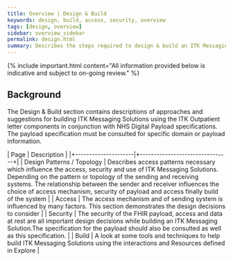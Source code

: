 ```yaml
---
title: Overview | Design & Build 
keywords: design, build, access, security, overview
tags: [design, overview]
sidebar: overview_sidebar
permalink: design.html
summary: Describes the steps required to design & build an ITK Messaging Solution using the interactions and profiles described in Explore.
---
```


{% include important.html content="All information provided below is indicative and subject to on-going review." %}

## Background ##

The Design & Build section contains descriptions of approaches and suggestions for building ITK Messaging Solutions using the ITK Outpatient letter components in conjunction with NHS Digital Payload specifications. The payload specification must be consulted for specific domain or payload information.


| Page              |  Description    |
|+---------------------|+--------------------------------+|
| Design Patterns / Topology | Describes access patterns necessary which influence the access, security and use of ITK Messaging Solutions. Depending on the pattern or topology of the sending and receiving systems. The relationship between the sender and receiver influences the choice of access mechanism, security of payload and access finally build of the system |
| Access | The access mechanism and of sending system is influenced by many factors. This section demonstrates the design decisions to consider | 
| Security | The security of the FHIR payload, access and data at rest are all important design decisions while building an ITK Messaging Solution.The specification for the payload should also be consulted as well as this specification. | 
| Build | A look at some tools and techniques to help build ITK Messaging Solutions using the interactions and Resources defined in Explore | 




